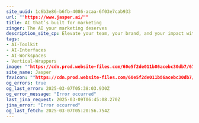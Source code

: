 ```yaml
---
site_uuid: 1c6b3e86-b6fb-4086-acaa-6f03e7cab933
url: ""https://www.jasper.ai/""
title: AI that’s built for marketing
zinger: The AI your marketing deserves
description_site_cp: Elevate your team, your brand, and your impact with AI that's built for marketing.
tags:
- AI-Toolkit
- AI-Interfaces
- AI-Workspaces
- Vertical-Wrappers
image: ""https://cdn.prod.website-files.com/60e5f2de011b86acebc30db7/6721362b1fb2e6a2ef070051_Opengraph%20Image%20-%20Main.png""
site_name: Jasper
favicon: ""https://cdn.prod.website-files.com/60e5f2de011b86acebc30db7/666f33302a54fab58083c231_Favicon.png""
og_errors: true
og_last_error: 2025-03-07T05:38:03.930Z
og_error_message: "Error occurred"
last_jina_request: 2025-03-09T06:45:08.270Z
jina_error: "Error occurred"
og_last_fetch: 2025-03-07T05:20:56.754Z
---
```



